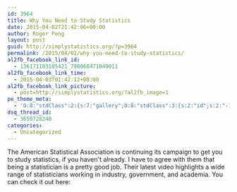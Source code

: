 ```yaml
---
id: 3964
title: Why You Need to Study Statistics
date: 2015-04-02T21:42:06+00:00
author: Roger Peng
layout: post
guid: http://simplystatistics.org/?p=3964
permalink: /2015/04/02/why-you-need-to-study-statistics/
al2fb_facebook_link_id:
  - 136171103105421_790068471049011
al2fb_facebook_link_time:
  - 2015-04-03T01:42:12+00:00
al2fb_facebook_link_picture:
  - post=http://simplystatistics.org/?al2fb_image=1
pe_theme_meta:
  - 'O:8:"stdClass":2:{s:7:"gallery";O:8:"stdClass":3:{s:2:"id";s:2:"-1";s:5:"width";s:0:"";s:6:"height";s:0:"";}s:5:"video";O:8:"stdClass":1:{s:2:"id";s:2:"-1";}}'
dsq_thread_id:
  - 3650728248
categories:
  - Uncategorized
---
```

The American Statistical Association is continuing its campaign to get you to study statistics, if you haven't already. I have to agree with them that being a statistician is a pretty good job. Their latest video highlights a wide range of statisticians working in industry, government, and academia. You can check it out here: